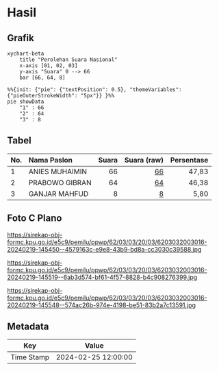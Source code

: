 # Hasil

## Grafik

```mermaid
xychart-beta
    title "Perolehan Suara Nasional"
    x-axis [01, 02, 03]
    y-axis "Suara" 0 --> 66
    bar [66, 64, 8]
```

```mermaid
%%{init: {"pie": {"textPosition": 0.5}, "themeVariables": {"pieOuterStrokeWidth": "5px"}} }%%
pie showData
    "1" : 66
    "2" : 64
    "3" : 8
```

## Tabel

| No. | Nama Paslon    | Suara | Suara (raw) | Persentase |
|:--- |:-------------- | -----:| -----------:| ----------:|
| 1   | ANIES MUHAIMIN | 66    | [66][p-1]   | 47,83      |
| 2   | PRABOWO GIBRAN | 64    | [64][p-2]   | 46,38      |
| 3   | GANJAR MAHFUD  | 8     | [8][p-3]    | 5,80       |


[p-1]: https://github.com/gigit-pemilu/pemilu-2024/blob/main/pilpres/hitung-suara/sub/62-kalimantan-tengah/sub/03-kapuas/sub/03-kapuas-timur/sub/2003-anjir-serapat-barat/sub/016-tps/sub/paslon-1.txt
[p-2]: https://github.com/gigit-pemilu/pemilu-2024/blob/main/pilpres/hitung-suara/sub/62-kalimantan-tengah/sub/03-kapuas/sub/03-kapuas-timur/sub/2003-anjir-serapat-barat/sub/016-tps/sub/paslon-2.txt
[p-3]: https://github.com/gigit-pemilu/pemilu-2024/blob/main/pilpres/hitung-suara/sub/62-kalimantan-tengah/sub/03-kapuas/sub/03-kapuas-timur/sub/2003-anjir-serapat-barat/sub/016-tps/sub/paslon-3.txt

## Foto C Plano

https://sirekap-obj-formc.kpu.go.id/e5c9/pemilu/ppwp/62/03/03/20/03/6203032003016-20240219-145450--4579163c-e9e8-43b9-bd8a-cc3030c39588.jpg

https://sirekap-obj-formc.kpu.go.id/e5c9/pemilu/ppwp/62/03/03/20/03/6203032003016-20240219-145519--6ab3d574-bf61-4f57-8828-b4c908276399.jpg

https://sirekap-obj-formc.kpu.go.id/e5c9/pemilu/ppwp/62/03/03/20/03/6203032003016-20240219-145548--574ac26b-974e-4198-be51-83b2a7c13591.jpg


## Metadata

| Key        | Value               |
| ---------- | ------------------- |
| Time Stamp | 2024-02-25 12:00:00 |




